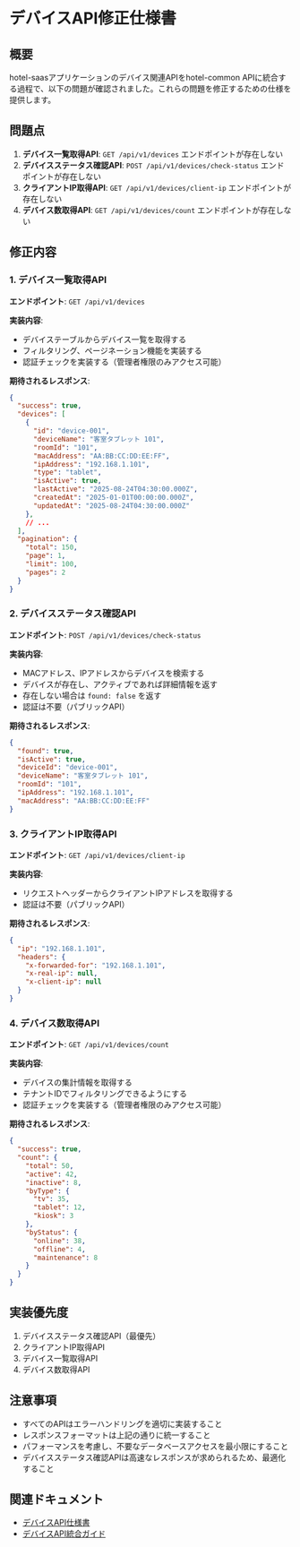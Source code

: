 # デバイスAPI修正仕様書

## 概要

hotel-saasアプリケーションのデバイス関連APIをhotel-common APIに統合する過程で、以下の問題が確認されました。これらの問題を修正するための仕様を提供します。

## 問題点

1. **デバイス一覧取得API**: `GET /api/v1/devices` エンドポイントが存在しない
2. **デバイスステータス確認API**: `POST /api/v1/devices/check-status` エンドポイントが存在しない
3. **クライアントIP取得API**: `GET /api/v1/devices/client-ip` エンドポイントが存在しない
4. **デバイス数取得API**: `GET /api/v1/devices/count` エンドポイントが存在しない

## 修正内容

### 1. デバイス一覧取得API

**エンドポイント**: `GET /api/v1/devices`

**実装内容**:
- デバイステーブルからデバイス一覧を取得する
- フィルタリング、ページネーション機能を実装する
- 認証チェックを実装する（管理者権限のみアクセス可能）

**期待されるレスポンス**:
```json
{
  "success": true,
  "devices": [
    {
      "id": "device-001",
      "deviceName": "客室タブレット 101",
      "roomId": "101",
      "macAddress": "AA:BB:CC:DD:EE:FF",
      "ipAddress": "192.168.1.101",
      "type": "tablet",
      "isActive": true,
      "lastActive": "2025-08-24T04:30:00.000Z",
      "createdAt": "2025-01-01T00:00:00.000Z",
      "updatedAt": "2025-08-24T04:30:00.000Z"
    },
    // ...
  ],
  "pagination": {
    "total": 150,
    "page": 1,
    "limit": 100,
    "pages": 2
  }
}
```

### 2. デバイスステータス確認API

**エンドポイント**: `POST /api/v1/devices/check-status`

**実装内容**:
- MACアドレス、IPアドレスからデバイスを検索する
- デバイスが存在し、アクティブであれば詳細情報を返す
- 存在しない場合は `found: false` を返す
- 認証は不要（パブリックAPI）

**期待されるレスポンス**:
```json
{
  "found": true,
  "isActive": true,
  "deviceId": "device-001",
  "deviceName": "客室タブレット 101",
  "roomId": "101",
  "ipAddress": "192.168.1.101",
  "macAddress": "AA:BB:CC:DD:EE:FF"
}
```

### 3. クライアントIP取得API

**エンドポイント**: `GET /api/v1/devices/client-ip`

**実装内容**:
- リクエストヘッダーからクライアントIPアドレスを取得する
- 認証は不要（パブリックAPI）

**期待されるレスポンス**:
```json
{
  "ip": "192.168.1.101",
  "headers": {
    "x-forwarded-for": "192.168.1.101",
    "x-real-ip": null,
    "x-client-ip": null
  }
}
```

### 4. デバイス数取得API

**エンドポイント**: `GET /api/v1/devices/count`

**実装内容**:
- デバイスの集計情報を取得する
- テナントIDでフィルタリングできるようにする
- 認証チェックを実装する（管理者権限のみアクセス可能）

**期待されるレスポンス**:
```json
{
  "success": true,
  "count": {
    "total": 50,
    "active": 42,
    "inactive": 8,
    "byType": {
      "tv": 35,
      "tablet": 12,
      "kiosk": 3
    },
    "byStatus": {
      "online": 38,
      "offline": 4,
      "maintenance": 8
    }
  }
}
```

## 実装優先度

1. デバイスステータス確認API（最優先）
2. クライアントIP取得API
3. デバイス一覧取得API
4. デバイス数取得API

## 注意事項

- すべてのAPIはエラーハンドリングを適切に実装すること
- レスポンスフォーマットは上記の通りに統一すること
- パフォーマンスを考慮し、不要なデータベースアクセスを最小限にすること
- デバイスステータス確認APIは高速なレスポンスが求められるため、最適化すること

## 関連ドキュメント

- [デバイスAPI仕様書](../api-implementation/DEVICE_API_SPEC.md)
- [デバイスAPI統合ガイド](../api-implementation/DEVICE_API_INTEGRATION_GUIDE.md)
